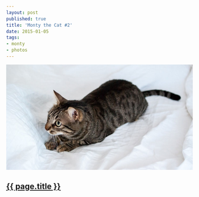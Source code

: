 ```yaml
---
layout: post
published: true
title: 'Monty the Cat #2'
date: 2015-01-05
tags:
- monty
- photos
---
```

<img class="center-block img-fluid lazyload" src="/assets/images/150105/montythecat-700.jpg" alt="Monty The Cat #2" />

<h2 class="article-title">
  <a href="{{ page.url | prepend: site.baseurl }}">{{ page.title }}</a>
</h2>
